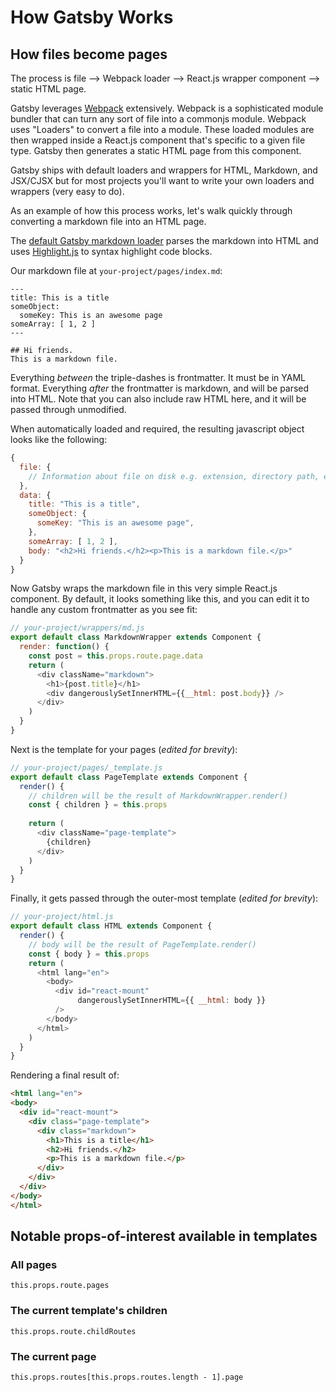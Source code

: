 # How Gatsby Works

## How files become pages
The process is file --> Webpack loader --> React.js wrapper component
--> static HTML page.

Gatsby leverages [Webpack](http://webpack.github.io/) extensively.
 Webpack is a sophisticated module bundler that can turn any sort of
file into a commonjs module. Webpack uses "Loaders" to convert a file
into a module. These loaded modules are then wrapped inside a React.js
component that's specific to a given file type. Gatsby then generates a
static HTML page from this component.

Gatsby ships with default loaders and wrappers for HTML, Markdown, and
JSX/CJSX but for most projects you'll want to write your own loaders and
wrappers (very easy to do).

As an example of how this process works, let's walk quickly through
converting a markdown file into an HTML page.

The [default Gatsby markdown
loader](https://github.com/gatsbyjs/gatsby/blob/master/lib/loaders/markdown-loader/index.js)
 parses the markdown into HTML and uses [Highlight.js](https://highlightjs.org/)
 to syntax highlight code blocks.

Our markdown file at `your-project/pages/index.md`:

```
---
title: This is a title
someObject:
  someKey: This is an awesome page
someArray: [ 1, 2 ]
---

## Hi friends.
This is a markdown file.
```
Everything *between* the triple-dashes is frontmatter. It must be in YAML format. Everything *after* the frontmatter is markdown, and will be parsed into HTML. Note that you can also include raw HTML here, and it will be passed through unmodified.

When automatically loaded and required, the resulting javascript object looks like the following:

```javascript
{
  file: {
    // Information about file on disk e.g. extension, directory path, etc.
  },
  data: {
    title: "This is a title",
    someObject: {
      someKey: "This is an awesome page",
    },
    someArray: [ 1, 2 ],
    body: "<h2>Hi friends.</h2><p>This is a markdown file.</p>"
  }
}
```
Now Gatsby wraps the markdown file in this very simple React.js component. By default, it looks something like this, and you can edit it to handle any custom frontmatter as you see fit:

```javascript
// your-project/wrappers/md.js
export default class MarkdownWrapper extends Component {
  render: function() {
    const post = this.props.route.page.data
    return (
      <div className="markdown">
        <h1>{post.title}</h1>
        <div dangerouslySetInnerHTML={{__html: post.body}} />
      </div>
    )
  }
}
```

Next is the template for your pages (*edited for brevity*):


```javascript
// your-project/pages/_template.js
export default class PageTemplate extends Component {
  render() {
    // children will be the result of MarkdownWrapper.render()
    const { children } = this.props
    
    return (
      <div className="page-template">
        {children}
      </div>
    )
  }
}
```

Finally, it gets passed through the outer-most template (*edited for brevity*):

```javascript
// your-project/html.js
export default class HTML extends Component {
  render() {
    // body will be the result of PageTemplate.render()
    const { body } = this.props
    return (
      <html lang="en">
        <body>
          <div id="react-mount"
               dangerouslySetInnerHTML={{ __html: body }} 
          />
        </body>
      </html>
    )
  }
}
```

Rendering a final result of:

```html
<html lang="en">
<body>
  <div id="react-mount">
    <div class="page-template">
      <div class="markdown">
        <h1>This is a title</h1>
        <h2>Hi friends.</h2>
        <p>This is a markdown file.</p>
      </div>
    </div>
  </div>
</body>
</html>
```

## Notable props-of-interest available in templates

### All pages 
`this.props.route.pages`

### The current template's children 
`this.props.route.childRoutes`

### The current page 
`this.props.routes[this.props.routes.length - 1].page`
